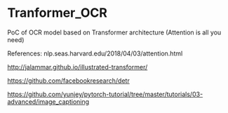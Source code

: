 # Tranformer_OCR
PoC of OCR model based on Transformer architecture (Attention is all you need)

References:
  nlp.seas.harvard.edu/2018/04/03/attention.html
  
  http://jalammar.github.io/illustrated-transformer/
  
  https://github.com/facebookresearch/detr
  
  https://github.com/yunjey/pytorch-tutorial/tree/master/tutorials/03-advanced/image_captioning
